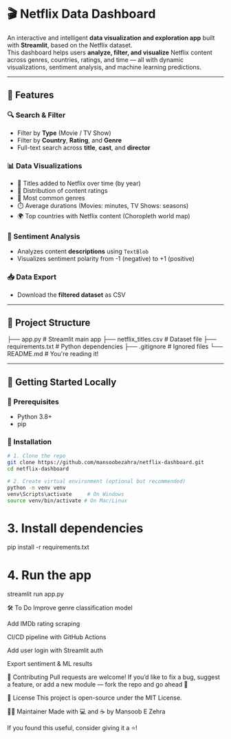 # 🎬 Netflix Data Dashboard

An interactive and intelligent **data visualization and exploration app** built with **Streamlit**, based on the Netflix dataset.  
This dashboard helps users **analyze, filter, and visualize** Netflix content across genres, countries, ratings, and time — all with dynamic visualizations, sentiment analysis, and machine learning predictions.

---

## 🌟 Features

### 🔍 Search & Filter
- Filter by **Type** (Movie / TV Show)
- Filter by **Country**, **Rating**, and **Genre**
- Full-text search across **title**, **cast**, and **director**

### 📊 Data Visualizations
- 📅 Titles added to Netflix over time (by year)
- 🔞 Distribution of content ratings
- 🍿 Most common genres
- ⏱️ Average durations (Movies: minutes, TV Shows: seasons)
- 🌍 Top countries with Netflix content (Choropleth world map)

### 💬 Sentiment Analysis
- Analyzes content **descriptions** using `TextBlob`
- Visualizes sentiment polarity from -1 (negative) to +1 (positive)
 
### 📥 Data Export
- Download the **filtered dataset** as CSV

---

## 📁 Project Structure
├── app.py # Streamlit main app
├── netflix_titles.csv # Dataset file
├── requirements.txt # Python dependencies
├── .gitignore # Ignored files
└── README.md # You're reading it!


---

## 🚀 Getting Started Locally

### 🧰 Prerequisites

- Python 3.8+
- pip

### 🔧 Installation

```bash
# 1. Clone the repo
git clone https://github.com/mansoobezahra/netflix-dashboard.git
cd netflix-dashboard

# 2. Create virtual environment (optional but recommended)
python -m venv venv
venv\Scripts\activate     # On Windows
source venv/bin/activate # On Mac/Linux
```
# 3. Install dependencies
pip install -r requirements.txt

# 4. Run the app
streamlit run app.py


🛠️ To Do
 Improve genre classification model

 Add IMDb rating scraping

 CI/CD pipeline with GitHub Actions

 Add user login with Streamlit auth

 Export sentiment & ML results

🤝 Contributing
Pull requests are welcome! If you’d like to fix a bug, suggest a feature, or add a new module — fork the repo and go ahead 🚀

📜 License
This project is open-source under the MIT License.

🙋‍♀️ Maintainer
Made with 💻 and ☕ by Mansoob E Zehra

If you found this useful, consider giving it a ⭐️!
 
